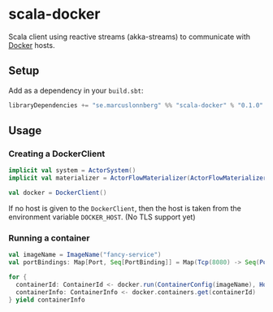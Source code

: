 scala-docker
============

Scala client using reactive streams (akka-streams) to communicate with [Docker](https://docker.com) hosts.

Setup
-----

Add as a dependency in your `build.sbt`:

```scala
libraryDependencies += "se.marcuslonnberg" %% "scala-docker" % "0.1.0"
```

Usage
-----

### Creating a DockerClient

```scala
implicit val system = ActorSystem()
implicit val materializer = ActorFlowMaterializer(ActorFlowMaterializerSettings(system))

val docker = DockerClient()
```

If no host is given to the `DockerClient`, then the host is taken from the environment variable `DOCKER_HOST`.
(No TLS support yet)

### Running a container

```scala
val imageName = ImageName("fancy-service")
val portBindings: Map[Port, Seq[PortBinding]] = Map(Tcp(8080) -> Seq(PortBinding("0.0.0.0", 8080)))

for {
  containerId: ContainerId <- docker.run(ContainerConfig(imageName), HostConfig(portBindings = portBindings))
  containerInfo: ContainerInfo <- docker.containers.get(containerId)
} yield containerInfo
```
